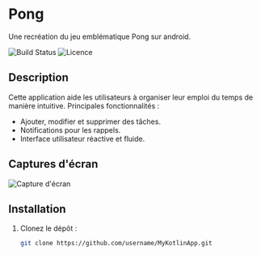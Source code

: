 # Pong
Une recréation du jeu emblématique Pong sur android.

![Build Status](https://img.shields.io/badge/build-passing-brightgreen)
![Licence](https://img.shields.io/badge/license-MIT-blue)

## Description
Cette application aide les utilisateurs à organiser leur emploi du temps de manière intuitive. Principales fonctionnalités :
- Ajouter, modifier et supprimer des tâches.
- Notifications pour les rappels.
- Interface utilisateur réactive et fluide.

## Captures d'écran
![Capture d'écran](screenshots/home.png)

## Installation
1. Clonez le dépôt :
   ```bash
   git clone https://github.com/username/MyKotlinApp.git
